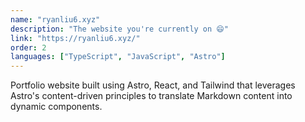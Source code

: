 ```yaml
---
name: "ryanliu6.xyz"
description: "The website you're currently on 😄"
link: "https://ryanliu6.xyz/"
order: 2
languages: ["TypeScript", "JavaScript", "Astro"]
---
```


Portfolio website built using Astro, React, and Tailwind that leverages Astro's content-driven principles to translate Markdown content into dynamic components.
